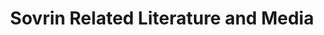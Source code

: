 ---
title: Sovrin Related Literature and Media
layout: single
permalink: DIDecentralized/indy-ecosystem/literature/
canonical_url: 'https://decentralized-id.com/indy-ecosystem/literature/'
redirect_to: 'https://decentralized-id.com/indy-ecosystem/literature/'
redirect_from:
  - DIDecentralized/id-initiatives/indy-ecosystem/literature.html
  - DIDecentralized/indy-ecosystem/literature
sidebar:
  title: DIDecentralized
  nav: "sovnav"
---